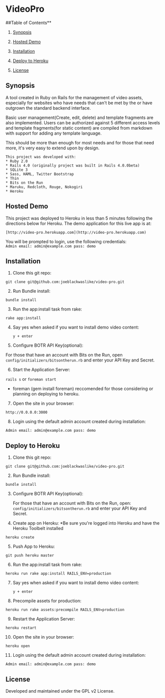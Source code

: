 # VideoPro

##Table of Contents**

1. [Synopsis](#synopsis)

2. [Hosted Demo](#hosted-demo)

3. [Installation](#installation)

4. [Deploy to Heroku](#deploy-to-heroku)

5. [License](#license)

## Synopsis

A tool created in Ruby on Rails for the management of video assets, especially for 
websites who have needs that can't be met by the or have outgrown the standard backend
interface.  

Basic user management(Create, edit, delete) and template fragments are also implemented.
Users can be authorized against 5 different access levels and template fragments(for 
static content) are compiled from markdown with support for adding any template language.

This should be more than enough for most needs and for those that need more, it's very 
easy to extend upon by design.

    This project was developed with:
    * Ruby 2.0
    * Rails 4.0 (originally project was built in Rails 4.0.0beta)
    * SQLite 3
    * Sass, HAML, Twitter Bootstrap
    * Thin
    * Bits on the Run
    * Maruku, Redcloth, Rouge, Nokogiri
    * Heroku


## Hosted Demo
This project was deployed to Heroku in less than 5 minutes following the directions below
for Heroku.  The demo application for this live app is at: 
    
    [http://video-pro.herokuapp.com](http://video-pro.herokuapp.com)

You will be prompted to login, use the following credentials:   
    `Admin
    email: admin@example.com
    pass: demo`


## Installation

1. Clone this git repo:
  
  `git clone git@github.com:joeblackwaslike/video-pro.git`

2. Run Bundle install:

  `bundle install`

3. Run the app:install task from rake:

  `rake app:install`

4. Say yes when asked if you want to install demo video content:
  
   `y + enter`

5. Configure BOTR API Key(optional):

  For those that have an account with Bits on the Run, open 
  `config/initializers/bitsontherun.rb` and enter your API Key and Secret.

6. Start the Application Server:
  
  `rails s` or `foreman start`
  * foreman (gem install foreman) reccomended for those considering or planning on 
    deploying to heroku.

7. Open the site in your browser:

  `http://0.0.0.0:3000`

8. Login using the default admin account created during installation:

  `Admin
   email: admin@example.com
   pass: demo`


## Deploy to Heroku

1.  Clone this git repo:
  
   `git clone git@github.com:joeblackwaslike/video-pro.git`

2.  Run Bundle install:

   `bundle install`

3.  Configure BOTR API Key(optional):

    For those that have an account with Bits on the Run, open: 
   `config/initializers/bitsontherun.rb` and enter your API Key and Secret.

4.  Create app on Heroku:
    *Be sure you're logged into Heroku and have the Heroku Toolbelt installed

   `heroku create`

5.  Push App to Heroku:

   `git push heroku master`

6.  Run the app:install task from rake:

   `heroku run rake app:install RAILS_ENV=production`

7. Say yes when asked if you want to install demo video content:
  
   `y + enter`

8.  Precompile assets for production:

   `heroku run rake assets:precompile RAILS_ENV=production`

9.  Restart the Application Server:
  
   `heroku restart`

10. Open the site in your browser:

   `heroku open`

11. Login using the default admin account created during installation:

   `Admin
    email: admin@example.com
    pass: demo`


## License

Developed and maintained under the GPL v2 License.